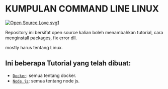 # KUMPULAN COMMAND LINE LINUX

[![Open Source Love svg1](https://badges.frapsoft.com/os/v1/open-source.svg?v=103)](https://github.com/ellerbrock/open-source-badges/)

Repository ini bersifat open source kalian boleh menambahkan tutorial, cara menginstall packages, fix error dll.

mostly harus tentang Linux.

## Ini beberapa Tutorial yang telah dibuat: 

- [`Docker`](docker/): semua tentang docker.
- [`Node js`](node-js): semua tentang node js.